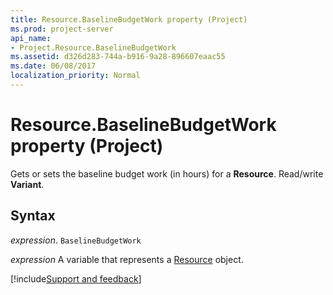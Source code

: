 ```yaml
---
title: Resource.BaselineBudgetWork property (Project)
ms.prod: project-server
api_name:
- Project.Resource.BaselineBudgetWork
ms.assetid: d326d283-744a-b916-9a28-896607eaac55
ms.date: 06/08/2017
localization_priority: Normal
---
```



# Resource.BaselineBudgetWork property (Project)

Gets or sets the baseline budget work (in hours) for a  **Resource**. Read/write **Variant**.


## Syntax

_expression_. `BaselineBudgetWork`

_expression_ A variable that represents a [Resource](./Project.Resource.md) object.

[!include[Support and feedback](~/includes/feedback-boilerplate.md)]